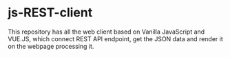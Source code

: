# js-REST-client

This repository has all the web client based on Vanilla JavaScript and VUE.JS, which connect REST API endpoint, get the JSON data and render it on the webpage processing it.
